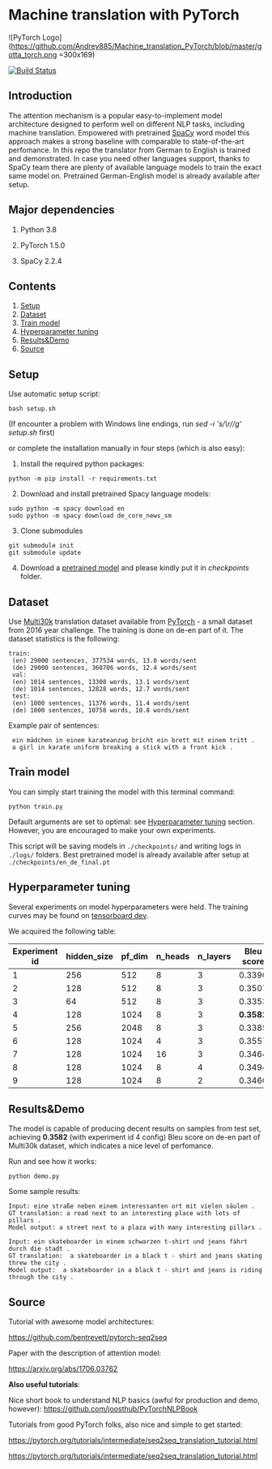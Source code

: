 # Machine translation with PyTorch
![PyTorch Logo](https://github.com/Andrey885/Machine_translation_PyTorch/blob/master/gotta_torch.png =300x169)

[![Build Status](https://github.com/Andrey885/Machine_translation_PyTorch/blob/master/.github/workflows/build-passing.svg)](https://github.com/Andrey885/Machine_translation_PyTorch/actions)

## Introduction
The attention mechanism is a popular easy-to-implement model architecture
designed to perform well on different NLP tasks, including machine translation.
 Empowered with pretrained [SpaCy](#https://spacy.io/) word model this
approach makes a strong baseline with comparable to state-of-the-art perfomance.
In this repo the translator from German to English is trained and demonstrated. In case
you need other languages support, thanks to SpaCy team there are
 plenty of available language models to train the exact same model on.
 Pretrained German-English model is already available after setup.


 ## Major dependencies
 1. Python 3.8

 2. PyTorch 1.5.0

 3. SpaCy 2.2.4

## Contents
1. [Setup](#Setup)
2. [Dataset](#Dataset)
3. [Train model](#Train-model)
4. [Hyperparameter tuning](#Hyperparameter-tuning)
5. [Results&Demo](#Results&Demo)
6. [Source](#Source)


## Setup

Use automatic setup script:
```
bash setup.sh
```

(If encounter a problem with Windows line endings, run *sed -i 's/\r//g' setup.sh* first)

or complete the installation manually in four steps (which is also easy):

 1. Install the required python packages:

```
python -m pip install -r requirements.txt
```

 2. Download and install pretrained Spacy language models:
```
sudo python -m spacy download en
sudo python -m spacy download de_core_news_sm
```

 3. Clone submodules

 ```
 git submodule init
 git submodule update
 ```

 4. Download a [pretrained model](https://drive.google.com/uc?id=1rNYfjFcSnp3Mi5sv0CL4Q9w6lQVlxhMh)
  and please kindly put it in *checkpoints* folder.

## Dataset

Use [Multi30k](https://github.com/multi30k/dataset) translation dataset available from [PyTorch](https://torchtext.readthedocs.io/en/latest/datasets.html) - a
 small dataset from 2016 year challenge. The training is done on de-en part of it. The dataset statistics is the following:

```
train:
 (en) 29000 sentences, 377534 words, 13.0 words/sent
 (de) 29000 sentences, 360706 words, 12.4 words/sent
 val:
 (en) 1014 sentences, 13308 words, 13.1 words/sent
 (de) 1014 sentences, 12828 words, 12.7 words/sent
 test:
 (en) 1000 sentences, 11376 words, 11.4 words/sent
 (de) 1000 sentences, 10758 words, 10.8 words/sent
```

Example pair of sentences:
```
 ein mädchen in einem karateanzug bricht ein brett mit einem tritt .
 a girl in karate uniform breaking a stick with a front kick .
```

## Train model

You can simply start training the model with this terminal command:
```
python train.py
```
Default arguments are set to optimal: see
 [Hyperparameter tuning](#Hyperparameter-tuning) section.
However, you are encouraged to make your own experiments.

This script will be saving models in ```./checkpoints/``` and writing logs in ```./logs/``` folders.
 Best pretrained model is already available after setup at ```./checkpoints/en_de_final.pt```

## Hyperparameter tuning

Several experiments on model hyperparameters were held.
The training curves may be found on
[tensorboard dev](https://tensorboard.dev/experiment/ksbaLHxzRgqGgPlbE5kWqw/).

We acquired the following table:

| Experiment id | hidden_size | pf_dim | n_heads | n_layers | Bleu score
|---|---|---|---|---|---|
| 1 | 256 | 512 | 8 | 3 | 0.3390
| 2 | 128 | 512 | 8 | 3 | 0.3507
| 3 | 64 | 512 | 8 | 3 | 0.3353
| 4 | 128 | 1024 | 8 | 3 | **0.3582**
| 5 | 256 | 2048 | 8 | 3 | 0.3385
| 6 | 128 | 1024 | 4 | 3 | 0.3557
| 7 | 128 | 1024 | 16 | 3 | 0.3464
| 8 | 128 | 1024 | 8 | 4 | 0.3494
| 9 | 128 | 1024 | 8 | 2 | 0.3460

## Results&Demo

The model is capable of producing decent results on samples from test set,
 achieving **0.3582** (with experiment id 4 config) Bleu score on
  de-en part of Multi30k dataset, which indicates a nice level of perfomance.

Run and see how it works:

```
python demo.py
```

Some sample results:

```
Input: eine straße neben einem interessanten ort mit vielen säulen .
GT translation: a road next to an interesting place with lots of pillars .
Model output: a street next to a plaza with many interesting pillars .

Input: ein skateboarder in einem schwarzen t-shirt und jeans fährt durch die stadt .
GT translation:  a skateboarder in a black t - shirt and jeans skating threw the city .
Model output:  a skateboarder in a black t - shirt and jeans is riding through the city .
```

## Source

Tutorial with awesome model architectures:

https://github.com/bentrevett/pytorch-seq2seq

Paper with the description of attention model:

https://arxiv.org/abs/1706.03762

**Also useful tutorials**:

Nice short book to understand NLP basics (awful for production and demo, however):
https://github.com/joosthub/PyTorchNLPBook

Tutorials from good PyTorch folks, also nice and simple to get started:

https://pytorch.org/tutorials/intermediate/seq2seq_translation_tutorial.html

https://pytorch.org/tutorials/intermediate/seq2seq_translation_tutorial.html
